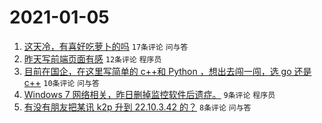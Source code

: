 # 2021-01-05

1. [这天冷，有喜好吃萝卜的吗](https://www.v2ex.com/t/741716) `17条评论` `问与答`
1. [昨天写前端页面有感](https://www.v2ex.com/t/741713) `12条评论` `程序员`
1. [目前在国企，在这里写简单的 c++和 Python ，想出去闯一闯，选 go 还是 c++](https://www.v2ex.com/t/741712) `10条评论` `问与答`
1. [Windows 7 网络相关，昨日删掉监控软件后遗症。](https://www.v2ex.com/t/741717) `9条评论` `程序员`
1. [有没有朋友把某讯 k2p 升到 22.10.3.42 的？](https://www.v2ex.com/t/741720) `8条评论` `问与答`
